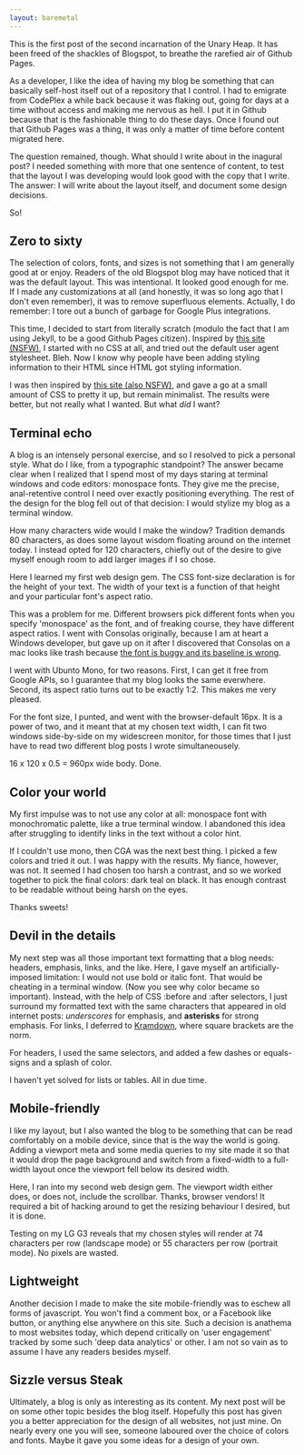 ```yaml
---
layout: baremetal
---
```


This is the first post of the second incarnation of the Unary Heap. It has been freed of the shackles of Blogspot, to breathe the rarefied air of Github Pages.

As a developer, I like the idea of having my blog be something that can basically self-host itself out of a repository that I control. I had to emigrate from CodePlex a while back because it was flaking out, going for days at a time without access and making me nervous as hell. I put it in Github because that is the fashionable thing to do these days. Once I found out that Github Pages was a thing, it was only a matter of time before content migrated here.

The question remained, though. What should I write about in the inagural post? I needed something with more that one sentence of content, to test that the layout I was developing would look good with the copy that I write. The answer: I will write about the layout itself, and document some design decisions.

So!

## Zero to sixty

The selection of colors, fonts, and sizes is not something that I am generally good at or enjoy. Readers of the old Blogspot blog may have noticed that it was the default layout. This was intentional. It looked good enough for me. If I made any customizations at all (and honestly, it was so long ago that I don't even remember), it was to remove superfluous elements. Actually, I do remember: I tore out a bunch of garbage for Google Plus integrations.

This time, I decided to start from literally scratch (modulo the fact that I am using Jekyll, to be a good Github Pages citizen). Inspired by [this site (NSFW)](http://motherfuckingwebsite.com), I started with no CSS at all, and tried out the default user agent stylesheet. Bleh. Now I know why people have been adding styling information to their HTML since HTML got styling information.

I was then inspired by [this site (also NSFW)](http://bettermotherfuckingwebsite.com), and gave a go at a small amount of CSS to pretty it up, but remain minimalist. The results were better, but not really what I wanted. But what *did* I want?

## Terminal echo

A blog is an intensely personal exercise, and so I resolved to pick a personal style. What do I like, from a typographic standpoint? The answer became clear when I realized that I spend most of my days staring at terminal windows and code editors: monospace fonts. They give me the precise, anal-retentive control I need over exactly positioning everything. The rest of the design for the blog fell out of that decision: I would stylize my blog as a terminal window.

How many characters wide would I make the window? Tradition demands 80 characters, as does some layout wisdom floating around on the internet today. I instead opted for 120 characters, chiefly out of the desire to give myself enough room to add larger images if I so chose.

Here I learned my first web design gem. The CSS font-size declaration is for the height of your text. The width of your text is a function of that height and your particular font's aspect ratio.

This was a problem for me. Different browsers pick different fonts when you specify 'monospace' as the font, and of freaking course, they have different aspect ratios. I went with Consolas originally, because I am at heart a Windows developer, but gave up on it after I discovered that Consolas on a mac looks like trash because [the font is buggy and its baseline is wrong](http://mbauman.net/geek/2009/03/15/minor-truetype-font-editing-on-a-mac/).

I went with Ubunto Mono, for two reasons. First, I can get it free from Google APIs, so I guarantee that my blog looks the same everwhere. Second, its aspect ratio turns out to be exactly 1:2. This makes me very pleased.

For the font size, I punted, and went with the browser-default 16px. It is a power of two, and it meant that at my chosen text width, I can fit two windows side-by-side on my widescreen monitor, for those times that I just have to read two different blog posts I wrote simultaneousely.

16 x 120 x 0.5 = 960px wide body. Done.

## Color your world

My first impulse was to not use any color at all: monospace font with monochromatic palette, like a true terminal window. I abandoned this idea after struggling to identify links in the text without a color hint.

If I couldn't use mono, then CGA was the next best thing. I picked a few colors and tried it out. I was happy with the results. My fiance, however, was not. It seemed I had chosen too harsh a contrast, and so we worked together to pick the final colors: dark teal on black. It has enough contrast to be readable without being harsh on the eyes.

Thanks sweets!

## Devil in the details

My next step was all those important text formatting that a blog needs: headers, emphasis, links, and the like. Here, I gave myself an artificially-imposed limitation: I would not use bold or italic font. That would be cheating in a terminal window. (Now you see why color became so important). Instead, with the help of CSS :before and :after selectors, I just surround my formatted text with the same characters that appeared in old internet posts: *underscores* for emphasis, and **asterisks** for strong emphasis. For links, I deferred to [Kramdown](https://kramdown.gettalong.org/), where square brackets are the norm.

For headers, I used the same selectors, and added a few dashes or equals-signs and a splash of color.

I haven't yet solved for lists or tables. All in due time.

## Mobile-friendly

I like my layout, but I also wanted the blog to be something that can be read comfortably on a mobile device, since that is the way the world is going. Adding a viewport meta and some media queries to my site made it so that it would drop the page background and switch from a fixed-width to a full-width layout once the viewport fell below its desired width.

Here, I ran into my second web design gem. The viewport width either does, or does not, include the scrollbar. Thanks, browser vendors! It required a bit of hacking around to get the resizing behaviour I desired, but it is done.

Testing on my LG G3 reveals that my chosen styles will render at 74 characters per row (landscape mode) or 55 characters per row (portrait mode). No pixels are wasted.

## Lightweight

Another decision I made to make the site mobile-friendly was to eschew all forms of javascript. You won't find a comment box, or a Facebook like button, or anything else anywhere on this site. Such a decision is anathema to most websites today, which depend critically on 'user engagement' tracked by some such 'deep data analytics' or other. I am not so vain as to assume I have any readers besides myself.

## Sizzle versus Steak

Ultimately, a blog is only as interesting as its content. My next post will be on some other topic besides the blog itself. Hopefully this post has given you a better appreciation for the design of all websites, not just mine. On nearly every one you will see, someone laboured over the choice of colors and fonts. Maybe it gave you some ideas for a design of your own.

